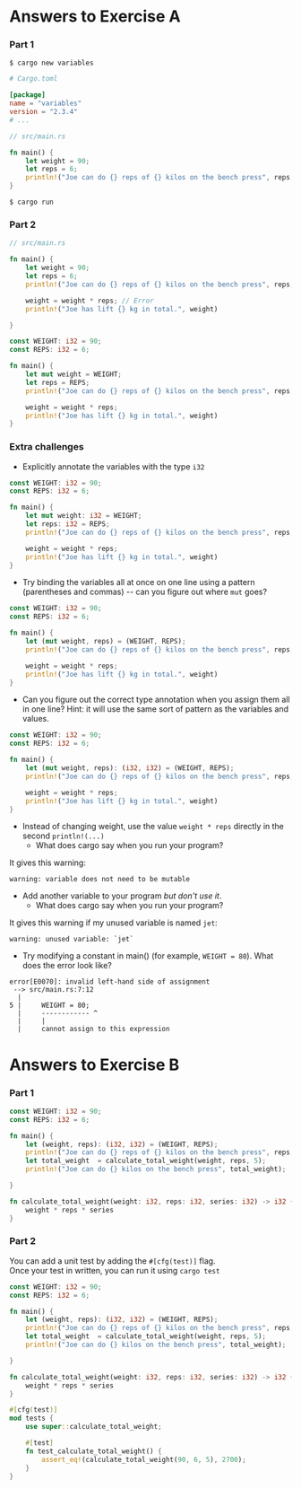 # Answers to Exercise A

### Part 1

```shell
$ cargo new variables
```

```toml
# Cargo.toml

[package]
name = "variables"
version = "2.3.4"
# ...
```


```rust
// src/main.rs

fn main() {
    let weight = 90;
    let reps = 6;
    println!("Joe can do {} reps of {} kilos on the bench press", reps, weight);
}

```

```shell
$ cargo run
```

### Part 2

```rust
// src/main.rs

fn main() {
    let weight = 90;
    let reps = 6;
    println!("Joe can do {} reps of {} kilos on the bench press", reps, weight);

    weight = weight * reps; // Error
    println!("Joe has lift {} kg in total.", weight)

}
```


```rust
const WEIGHT: i32 = 90;
const REPS: i32 = 6;

fn main() {
    let mut weight = WEIGHT;
    let reps = REPS;
    println!("Joe can do {} reps of {} kilos on the bench press", reps, weight);

    weight = weight * reps; 
    println!("Joe has lift {} kg in total.", weight)
}
```

### Extra challenges

- Explicitly annotate the variables with the type `i32`

```rust
const WEIGHT: i32 = 90;
const REPS: i32 = 6;

fn main() {
    let mut weight: i32 = WEIGHT;
    let reps: i32 = REPS;
    println!("Joe can do {} reps of {} kilos on the bench press", reps, weight);

    weight = weight * reps; 
    println!("Joe has lift {} kg in total.", weight)
}
```

- Try binding the variables all at once on one line using a pattern (parentheses and commas) -- can you figure out where `mut` goes?

```rust
const WEIGHT: i32 = 90;
const REPS: i32 = 6;

fn main() {
    let (mut weight, reps) = (WEIGHT, REPS);
    println!("Joe can do {} reps of {} kilos on the bench press", reps, weight);

    weight = weight * reps; 
    println!("Joe has lift {} kg in total.", weight)
}

```

- Can you figure out the correct type annotation when you assign them all in one line? Hint: it will use the same sort of pattern as the variables and values.

```rust
const WEIGHT: i32 = 90;
const REPS: i32 = 6;

fn main() {
    let (mut weight, reps): (i32, i32) = (WEIGHT, REPS);
    println!("Joe can do {} reps of {} kilos on the bench press", reps, weight);

    weight = weight * reps; 
    println!("Joe has lift {} kg in total.", weight)
}
```

- Instead of changing weight, use the value `weight * reps` directly in the second `println!(...)`
  - What does cargo say when you run your program?  

It gives this warning:

```
warning: variable does not need to be mutable
```

- Add another variable to your program *but don't use it*.
  - What does cargo say when you run your program?  

It gives this warning if my unused variable is named `jet`:

```
warning: unused variable: `jet`
```

- Try modifying a constant in main() (for example, `WEIGHT = 80`). What does the error look like?

```
error[E0070]: invalid left-hand side of assignment
 --> src/main.rs:7:12
  |
5 |     WEIGHT = 80;
  |     ------------ ^
  |     |
  |     cannot assign to this expression
```


# Answers to Exercise B

### Part 1

```rust
const WEIGHT: i32 = 90;
const REPS: i32 = 6;

fn main() {
    let (weight, reps): (i32, i32) = (WEIGHT, REPS);
    println!("Joe can do {} reps of {} kilos on the bench press", reps, weight);
    let total_weight  = calculate_total_weight(weight, reps, 5);
    println!("Joe can do {} kilos on the bench press", total_weight);

}

fn calculate_total_weight(weight: i32, reps: i32, series: i32) -> i32 {
    weight * reps * series
}
```

### Part 2

You can add a unit test by adding the `#[cfg(test)]` flag.  
Once your test in written, you can run it using `cargo test`


```rust
const WEIGHT: i32 = 90;
const REPS: i32 = 6;

fn main() {
    let (weight, reps): (i32, i32) = (WEIGHT, REPS);
    println!("Joe can do {} reps of {} kilos on the bench press", reps, weight);
    let total_weight  = calculate_total_weight(weight, reps, 5);
    println!("Joe can do {} kilos on the bench press", total_weight);

}

fn calculate_total_weight(weight: i32, reps: i32, series: i32) -> i32 {
    weight * reps * series
}

#[cfg(test)]
mod tests {
    use super::calculate_total_weight;

    #[test]
    fn test_calculate_total_weight() {
        assert_eq!(calculate_total_weight(90, 6, 5), 2700);
    }
}
```